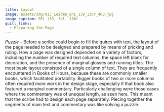 ```yaml
---
title: Layout
image: assets/img/015_Leiden_BPL_139_136r_400.jpg
image_caption: BPL 139, fol. 136r
quill_links:
  - Preparing the Page
---
```


*Puzzle* –
Before a scribe could begin to fill the quires with text, the layout of
the page needed to be designed and prepared by means of pricking and
ruling. How a page was designed depended on a variety of factors,
including the number of required text columns, the space left blank for
decoration, and the presence of marginal glosses and running titles. The
most basic layout consisted of a single column of text. They are
frequently encountered in Books of Hours, because these are commonly
smaller books, which facilitated portability. Bigger books of two or
more columns often required more work in the design stage, especially if
that book also featured a marginal commentary. Particularly challenging
were those cases where the commentary was of unequal length, as seen
here. This meant that the scribe had to design each page separately.
Piecing together the segments of main text and commentary was like
solving a puzzle.
